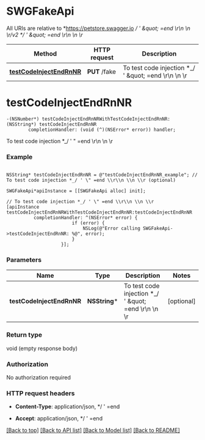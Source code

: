 # SWGFakeApi

All URIs are relative to *https://petstore.swagger.io *_/ &#39; \&quot; &#x3D;end \\r\\n \\n \\r/v2 *_/ &#39; \&quot; &#x3D;end \\r\\n \\n \\r*

Method | HTTP request | Description
------------- | ------------- | -------------
[**testCodeInjectEndRnNR**](SWGFakeApi.md#testcodeinjectendrnnr) | **PUT** /fake | To test code injection *_/ &#39; \&quot; &#x3D;end \\r\\n \\n \\r


# **testCodeInjectEndRnNR**
```objc
-(NSNumber*) testCodeInjectEndRnNRWithTestCodeInjectEndRnNR: (NSString*) testCodeInjectEndRnNR
        completionHandler: (void (^)(NSError* error)) handler;
```

To test code injection *_/ ' \" =end \\r\\n \\n \\r

### Example 
```objc

NSString* testCodeInjectEndRnNR = @"testCodeInjectEndRnNR_example"; // To test code injection *_/ ' \" =end \\r\\n \\n \\r (optional)

SWGFakeApi*apiInstance = [[SWGFakeApi alloc] init];

// To test code injection *_/ ' \" =end \\r\\n \\n \\r
[apiInstance testCodeInjectEndRnNRWithTestCodeInjectEndRnNR:testCodeInjectEndRnNR
          completionHandler: ^(NSError* error) {
                        if (error) {
                            NSLog(@"Error calling SWGFakeApi->testCodeInjectEndRnNR: %@", error);
                        }
                    }];
```

### Parameters

Name | Type | Description  | Notes
------------- | ------------- | ------------- | -------------
 **testCodeInjectEndRnNR** | **NSString***| To test code injection *_/ &#39; \&quot; &#x3D;end \\r\\n \\n \\r | [optional] 

### Return type

void (empty response body)

### Authorization

No authorization required

### HTTP request headers

 - **Content-Type**: application/json, */ '  =end 
 
 
 - **Accept**: application/json, */ '  =end 
 
 

[[Back to top]](#) [[Back to API list]](../README.md#documentation-for-api-endpoints) [[Back to Model list]](../README.md#documentation-for-models) [[Back to README]](../README.md)

